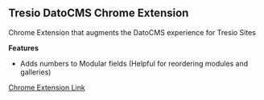 ## Tresio DatoCMS Chrome Extension

Chrome Extension that augments the DatoCMS experience for Tresio Sites

**Features**
- Adds numbers to Modular fields (Helpful for reordering modules and galleries)

[Chrome Extension Link](https://chrome.google.com/webstore/detail/tresio-datocms-plugin/jejlhhommgpongjbfaifejagmgdndplb)
